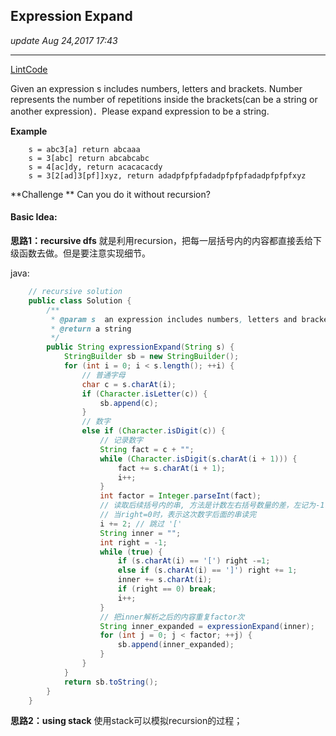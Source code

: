 ## Expression Expand
_update Aug 24,2017  17:43_

---
[LintCode](http://www.lintcode.com/en/problem/expression-expand/)

Given an expression s includes numbers, letters and brackets. Number represents the number of repetitions inside the brackets(can be a string or another expression)．Please expand expression to be a string.

**Example**

        s = abc3[a] return abcaaa
        s = 3[abc] return abcabcabc
        s = 4[ac]dy, return acacacacdy
        s = 3[2[ad]3[pf]]xyz, return adadpfpfpfadadpfpfpfadadpfpfpfxyz

**Challenge **
Can you do it without recursion?

#### Basic Idea:
**思路1：recursive dfs**
就是利用recursion，把每一层括号内的内容都直接丢给下级函数去做。但是要注意实现细节。

java:
```java
    // recursive solution
    public class Solution {
        /**
         * @param s  an expression includes numbers, letters and brackets
         * @return a string
         */
        public String expressionExpand(String s) {
            StringBuilder sb = new StringBuilder();
            for (int i = 0; i < s.length(); ++i) {
                // 普通字母
                char c = s.charAt(i);
                if (Character.isLetter(c)) {
                    sb.append(c);
                }
                // 数字
                else if (Character.isDigit(c)) {
                    // 记录数字
                    String fact = c + "";
                    while (Character.isDigit(s.charAt(i + 1))) {
                        fact += s.charAt(i + 1);
                        i++;
                    }
                    int factor = Integer.parseInt(fact);
                    // 读取后续括号内的串, 方法是计数左右括号数量的差，左记为-1，右记为+1，
                    // 当right=0时，表示这次数字后面的串读完
                    i += 2; // 跳过 '['
                    String inner = "";
                    int right = -1;
                    while (true) {
                        if (s.charAt(i) == '[') right -=1;
                        else if (s.charAt(i) == ']') right += 1;
                        inner += s.charAt(i);
                        if (right == 0) break;
                        i++;
                    }
                    // 把inner解析之后的内容重复factor次
                    String inner_expanded = expressionExpand(inner);
                    for (int j = 0; j < factor; ++j) {
                        sb.append(inner_expanded);
                    }
                }
            }   
            return sb.toString();
        }
    }
```

**思路2：using stack**
使用stack可以模拟recursion的过程；






